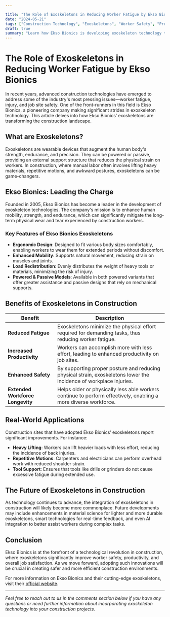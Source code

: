 ```yaml
---

title: "The Role of Exoskeletons in Reducing Worker Fatigue by Ekso Bionics"
date: "2024-05-21"
tags: ["Construction Technology", "Exoskeletons", "Worker Safety", "Productivity", "Innovation", "Ekso Bionics", "Workplace Ergonomics"]
draft: true
summary: "Learn how Ekso Bionics is developing exoskeleton technology to reduce worker fatigue and injury in construction, enhancing productivity and improving overall job site safety."
---
```


# The Role of Exoskeletons in Reducing Worker Fatigue by Ekso Bionics

In recent years, advanced construction technologies have emerged to address some of the industry's most pressing issues—worker fatigue, injury, and job site safety. One of the front-runners in this field is Ekso Bionics, a pioneering company making significant strides in exoskeleton technology. This article delves into how Ekso Bionics’ exoskeletons are transforming the construction landscape.

## What are Exoskeletons?

Exoskeletons are wearable devices that augment the human body's strength, endurance, and precision. They can be powered or passive, providing an external support structure that reduces the physical strain on workers. In construction, where manual labor often involves lifting heavy materials, repetitive motions, and awkward postures, exoskeletons can be game-changers.

## Ekso Bionics: Leading the Charge

Founded in 2005, Ekso Bionics has become a leader in the development of exoskeleton technologies. The company's mission is to enhance human mobility, strength, and endurance, which can significantly mitigate the long-term physical wear and tear experienced by construction workers.

### Key Features of Ekso Bionics Exoskeletons

- **Ergonomic Design**: Designed to fit various body sizes comfortably, enabling workers to wear them for extended periods without discomfort.
- **Enhanced Mobility**: Supports natural movement, reducing strain on muscles and joints.
- **Load Redistribution**: Evenly distributes the weight of heavy tools or materials, minimizing the risk of injury.
- **Powered & Passive Models**: Available in both powered variants that offer greater assistance and passive designs that rely on mechanical supports.

## Benefits of Exoskeletons in Construction

| Benefit                    | Description                                                                                              |
|----------------------------|----------------------------------------------------------------------------------------------------------|
| **Reduced Fatigue**        | Exoskeletons minimize the physical effort required for demanding tasks, thus reducing worker fatigue.      |
| **Increased Productivity** | Workers can accomplish more with less effort, leading to enhanced productivity on job sites.               |
| **Enhanced Safety**        | By supporting proper posture and reducing physical strain, exoskeletons lower the incidence of workplace injuries. |
| **Extended Workforce Longevity** | Helps older or physically less able workers continue to perform effectively, enabling a more diverse workforce. |

## Real-World Applications

Construction sites that have adopted Ekso Bionics’ exoskeletons report significant improvements. For instance:

- **Heavy Lifting**: Workers can lift heavier loads with less effort, reducing the incidence of back injuries.
- **Repetitive Motions**: Carpenters and electricians can perform overhead work with reduced shoulder strain.
- **Tool Support**: Ensures that tools like drills or grinders do not cause excessive fatigue during extended use.

## The Future of Exoskeletons in Construction

As technology continues to advance, the integration of exoskeletons in construction will likely become more commonplace. Future developments may include enhancements in material science for lighter and more durable exoskeletons, smart technologies for real-time feedback, and even AI integration to better assist workers during complex tasks.

## Conclusion

Ekso Bionics is at the forefront of a technological revolution in construction, where exoskeletons significantly improve worker safety, productivity, and overall job satisfaction. As we move forward, adopting such innovations will be crucial in creating safer and more efficient construction environments.

For more information on Ekso Bionics and their cutting-edge exoskeletons, visit their [official website](https://eksobionics.com).

---

*Feel free to reach out to us in the comments section below if you have any questions or need further information about incorporating exoskeleton technology into your construction projects.*
```
